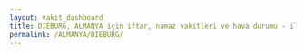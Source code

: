 ```yaml
---
layout: vakit_dashboard
title: DIEBURG, ALMANYA için iftar, namaz vakitleri ve hava durumu - ilçe/eyalet seç
permalink: /ALMANYA/DIEBURG/
---
```


<script type="text/javascript">
  var GLOBAL_COUNTRY = 'ALMANYA';
  var GLOBAL_CITY = 'DIEBURG';
  var GLOBAL_STATE = '';
  var lat = 72;
  var lon = 21;
</script>
